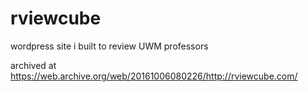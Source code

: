 # rviewcube
wordpress site i built to review UWM professors

archived at https://web.archive.org/web/20161006080226/http://rviewcube.com/


